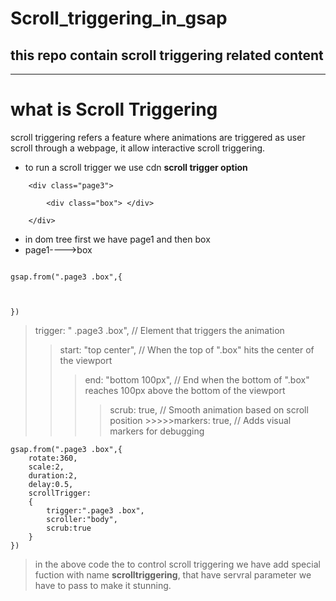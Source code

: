 # Scroll_triggering_in_gsap
this repo contain scroll triggering related content 
---
---
# what is Scroll Triggering
scroll triggering refers a feature where animations are triggered as user scroll through a webpage, it allow interactive scroll triggering.

* to run a scroll trigger we use cdn **scroll trigger option**


```
    <div class="page3">

        <div class="box"> </div>

    </div>

```

* in dom tree first we have page1 and then box
* page1---->box

```

gsap.from(".page3 .box",{
 


})
```

 > trigger: " .page3 .box", // Element that triggers the animation
 >> start: "top center", // When the top of ".box" hits the center of the viewport
  >>>end: "bottom 100px", // End when the bottom of ".box" reaches 100px above the bottom of the viewport
   >>>> scrub: true, // Smooth animation based on scroll position
    >>>>>markers: true, // Adds visual markers for debugging

```
gsap.from(".page3 .box",{
    rotate:360,
    scale:2,
    duration:2,
    delay:0.5,
    scrollTrigger:
    {
        trigger:".page3 .box",
        scroller:"body",
        scrub:true
    }
})

```
>in the above code the to control  scroll triggering we have add special fuction with name **scrolltriggering**, that have servral parameter we have to pass to make it stunning.

